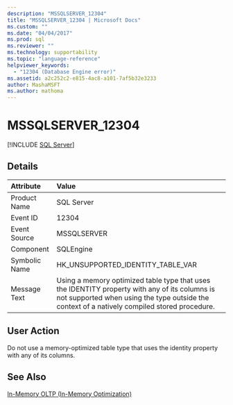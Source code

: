 ```yaml
---
description: "MSSQLSERVER_12304"
title: "MSSQLSERVER_12304 | Microsoft Docs"
ms.custom: ""
ms.date: "04/04/2017"
ms.prod: sql
ms.reviewer: ""
ms.technology: supportability
ms.topic: "language-reference"
helpviewer_keywords: 
  - "12304 (Database Engine error)"
ms.assetid: a2c252c2-e815-4ac8-a101-7af5b32e3233
author: MashaMSFT
ms.author: mathoma
---
```

# MSSQLSERVER_12304
 [!INCLUDE [SQL Server](../../includes/applies-to-version/sqlserver.md)]
  
## Details  
  
| Attribute | Value |  
| :-------- | :---- |  
|Product Name|SQL Server|  
|Event ID|12304|  
|Event Source|MSSQLSERVER|  
|Component|SQLEngine|  
|Symbolic Name|HK_UNSUPPORTED_IDENTITY_TABLE_VAR|  
|Message Text|Using a memory optimized table type that uses the IDENTITY property with any of its columns is not supported when using the type outside the context of a natively compiled stored procedure.|  
  
## User Action  
Do not use a memory-optimized table type that uses the identity property with any of its columns.  
  
## See Also  
[In-Memory OLTP &#40;In-Memory Optimization&#41;](~/relational-databases/in-memory-oltp/in-memory-oltp-in-memory-optimization.md)  
  
